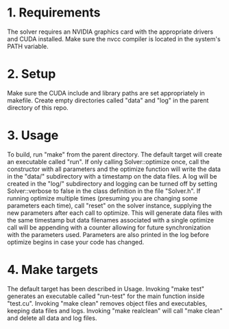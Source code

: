 <h1>1. Requirements </h1>
<p>
The solver requires an NVIDIA graphics card with the appropriate drivers and CUDA installed.
Make sure the nvcc compiler is located in the system's PATH variable.
</p>

<h1>2. Setup </h1>
<p>
Make sure the CUDA include and library paths are set appropriately in makefile.
Create empty directories called "data" and "log" in the parent directory of this repo.
</p>

<h1>3. Usage </h1>
<p>
To build, run "make" from the parent directory.  The default target will create an executable
called "run".  If only calling Solver::optimize once, call the constructor with all
parameters and the optimize function will write the data in the "data/" subdirectory with a timestamp
on the data files.  A log will be created in the "log/" subdirectory and logging can be turned off by
setting Solver::verbose to false in the class definition in the file "Solver.h".  If running optimize
multiple times (presuming you are changing some parameters each time), call "reset" on the solver instance,
supplying the new parameters after each call to optimize.  This will generate data files with the same
timestamp but data filenames associated with a single optimize call will be appending with a counter allowing
for future synchronization with the parameters used.  Parameters are also printed in the log before optimize begins
in case your code has changed.
</p>

<h1>4. Make targets </h1>
<p>
The default target has been described in Usage.  Invoking "make test" generates an
executable called "run-test" for the main function inside "test.cu".  Invoking "make clean"
removes object files and executables, keeping data files and logs.  Invoking "make realclean"
will call "make clean" and delete all data and log files.
</p>

